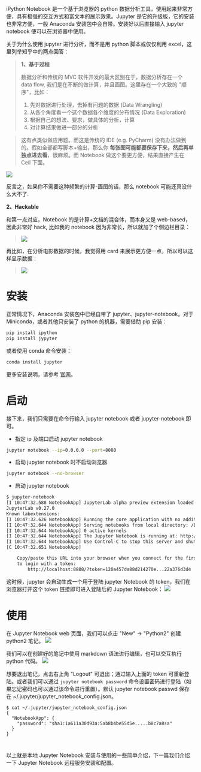iPython Notebook 是一个基于浏览器的 python 数据分析工具，使用起来非常方便，具有极强的交互方式和富文本的展示效果。Jupyter 是它的升级版，它的安装也非常方便，一般 Anaconda 安装包中会自带。安装好以后直接输入 jupyter notebook 便可以在浏览器中使用。

关于为什么使用 jupyter 进行分析，而不是用 python 脚本或仅仅利用 excel，这里列举知乎中的两点回答：

> **1、基于过程**
>
> 数据分析和传统的 MVC 软件开发的最大区别在于，数据分析存在一个 data flow, 我们是在不断的做计算，并且画图。这里存在一个大致的 "顺序"，比如：
>
> 1. 先对数据进行处理，去掉有问题的数据 (Data Wrangling)
> 2. 从各个角度看一个这个数据各个维度的分布情况 (Data Exploration)
> 3. 根据自己的想法、要求，做具体的分析，计算
> 4. 对计算结果做进一部分的分析

> 这有点类似做应用题。而这是传统的 IDE (e.g. PyCharm) 没有办法做到的。假如全部都写脚本+输出，那么你 **每张图可能都要保存下来，然后再单独点进去看**，很麻烦。而 Notebook 做这个要更方便，结果直接产生在 Cell 下面。

![](https://shub-1251708715.cos.ap-guangzhou.myqcloud.com/elog-docs-images/FqtURTj4UvTyPmTTkMAS-SLDNTJc.jpeg)

反言之，如果你不需要这种频繁的计算-画图的话，那么 notebook 可能还真没什么大不了.

**2、Hackable**

和第一点对应，Notebook 的是计算+文档的混合体，而本身又是 web-based，因此非常好 hack, 比如我的 notebook 因为非常长，所以就加了个侧边栏目录：

> ![](https://shub-1251708715.cos.ap-guangzhou.myqcloud.com/elog-docs-images/Flsdnj1w2kd21uCCBSTtsQwXPWcK.jpeg)

再比如，在分析电影数据的时候，我觉得用 card 来展示更方便一点，所以可以这样显示数据：

> ![](https://shub-1251708715.cos.ap-guangzhou.myqcloud.com/elog-docs-images/Fk6z9MvQflcnWFXW8s4dNm76zU3m.jpeg)

# 安装

正常情况下，Anaconda 安装包中已经自带了 jupyter、jupyter-notebook。对于 Miniconda，或者其他只安装了 python 的机器，需要借助 pip 安装：

```bash
pip install ipython
pip install jypyter
```

或者使用 conda 命令安装：

```bash
conda install jupyter
```

更多安装说明，请参考 [官网](http://jupyter.org/install.html)。

# 启动

接下来，我们只需要在命令行输入 jupyter notebook 或者 jupyter-notebook 即可。

- 指定 ip 及端口启动 jupyter notebook

```bash
jupyter notebook --ip=0.0.0.0 --port=8080
```

- 启动 jupyter notebook 时不启动浏览器

```bash
jupyter notebook --no-browser
```

- 启动 jupyter notebook

```bash
$ jupyter-notebook
[I 10:47:32.588 NotebookApp] JupyterLab alpha preview extension loaded from /Bio/Bioinfo/Pipeline/SoftWare/Python/Anaconda2.5/lib/python2.7/site-packages/jupyterlab
JupyterLab v0.27.0
Known labextensions:
[I 10:47:32.626 NotebookApp] Running the core application with no additional extensions or settings
[I 10:47:32.644 NotebookApp] Serving notebooks from local directory: /Bio/home/bi.shenwy/pythonTrain
[I 10:47:32.644 NotebookApp] 0 active kernels
[I 10:47:32.644 NotebookApp] The Jupyter Notebook is running at: http://localhost:8888/?token=120a457da88d214270e...22a376d3d4
[I 10:47:32.644 NotebookApp] Use Control-C to stop this server and shut down all kernels (twice to skip confirmation).
[C 10:47:32.651 NotebookApp]

    Copy/paste this URL into your browser when you connect for the first time,
    to login with a token:
        http://localhost:8888/?token=120a457da88d214270e...22a376d3d4
```

这时候，jupyter 会自动生成一个用于登陆 jupyter Notebook 的 token，我们在浏览器打开这个 token 链接即可进入登陆后的 Jupyter Notebook：
![](https://shub-1251708715.cos.ap-guangzhou.myqcloud.com/elog-docs-images/FjLdbfzpjjE-jrDy-xh-eEh1d74k.png)

# 使用

在 Jupyter Notebook web 页面，我们可以点击 "New" → "Python2" 创建 python2 笔记。
![](https://shub-1251708715.cos.ap-guangzhou.myqcloud.com/elog-docs-images/FjLdbfzpjjE-jrDy-xh-eEh1d74k.png)

我们可以在创建好的笔记中使用 markdown 语法进行编辑，也可以交互执行 python 代码。
![](https://shub-1251708715.cos.ap-guangzhou.myqcloud.com/elog-docs-images/FguaClDlBgOp0-om0nxmKehCWUJk.png)

想要退出笔记，点击右上角 "Logout" 可退出；通过输入上面的 token 可重新登陆。或者我们可以通过 `jupyter notebook password` 命令设置密码进行登陆（如果忘记密码也可以通过该命令进行重置）。默认 jupyter notebook passwd 保存在 ~/.jupyter/jupyter_notebook_config.json。

```
$ cat ~/.jupyter/jupyter_notebook_config.json
{
  "NotebookApp": {
    "password": "sha1:1a611a30d93a:5ab8b4be55d5e.....b8c7a8sa"
  }
}
```

#

以上就是本地 Jupyter Notebook 安装与使用的一些简单介绍，下一篇我们介绍一下 Jupyter Notebook 远程服务安装和配置。

